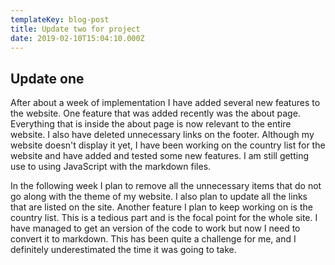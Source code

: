 ```yaml
---
templateKey: blog-post
title: Update two for project
date: 2019-02-10T15:04:10.000Z
---
```

## Update one

After about a week of implementation I have added several new features to the
website. One feature that was added recently was the about page. Everything that
is inside the about page is now relevant to the entire website. I also have deleted
unnecessary links on the footer. Although my website doesn't display it yet, I have
been working on the country list for the website and have added and tested some
new features. I am still getting use to using JavaScript with the markdown files.

In the following week I plan to remove all the unnecessary items that do not go
along with the theme of my website. I also plan to update all the links that
are listed on the site. Another feature I plan to keep working on is the country
list. This is a tedious part and is the focal point for the whole site. I have
managed to get an version of the code to work but now I need to convert it to
markdown. This has been quite a challenge for me, and I definitely underestimated
the time it was going to take.
